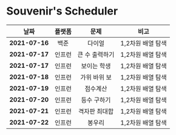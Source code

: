 # Souvenir's Scheduler

|      날짜      | 플랫폼 |      문제      |       비고        |
| :------------: | :----: | :------------: | :---------------: |
| **2021-07-16** |  백준  |     다이얼     | 1,2차원 배열 탐색 |
| **2021-07-17** | 인프런 | 큰 수 출력하기 | 1,2차원 배열 탐색 |
| **2021-07-17** | 인프런 |  보이는 학생   | 1,2차원 배열 탐색 |
| **2021-07-18** | 인프런 |  가위 바위 보  | 1,2차원 배열 탐색 |
| **2021-07-19** | 인프런 |    점수계산    | 1,2차원 배열 탐색 |
| **2021-07-20** | 인프런 |  등수 구하기   | 1,2차원 배열 탐색 |
| **2021-07-21** | 인프런 | 격자판 최대합  | 1,2차원 배열 탐색 |
| **2021-07-22** | 인프런 |     봉우리     | 1,2차원 배열 탐색 |
